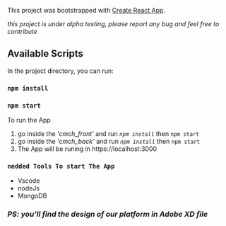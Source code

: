 This project was bootstrapped with [Create React App](https://github.com/facebook/create-react-app).

*this project is under alpha testing, please report any bug and feel free to contribute*

## Available Scripts

In the project directory, you can run:


### `npm install`
### `npm start`

To run the App 
1. go inside the *'cmch_front'* and run *`npm install`* then `npm start`
2. go inside the *'cmch_back'* and run *`npm install`* then `npm start`
3. The App will be runing in https://localhost:3000

### `nedded Tools To start The App`

- Vscode
- nodeJs
- MongoDB


### *PS: you'll find the design of our platform in Adobe XD file*
